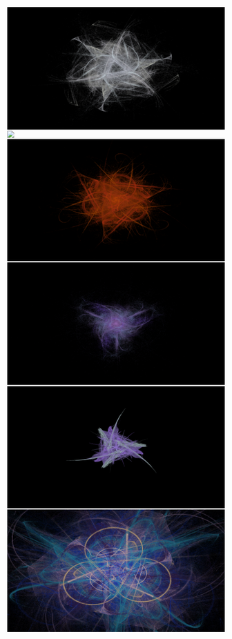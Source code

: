 <img src="https://github.com/ScarFace163/FractalFlame/blob/master/src/main/resources/fractal3.png" />
 <img src="https://github.com/ScarFace163/FractalFlame/blob/master/src/main/resources/fractal6.png" />
 <img src="https://github.com/ScarFace163/FractalFlame/blob/master/src/main/resources/fractal1.png" />
 <img src="https://github.com/ScarFace163/FractalFlame/blob/master/src/main/resources/fractal2.png" />
 <img src="https://github.com/ScarFace163/FractalFlame/blob/master/src/main/resources/fractal4.png" />
 <img src="https://github.com/ScarFace163/FractalFlame/blob/master/src/main/resources/fractal5.png" />

